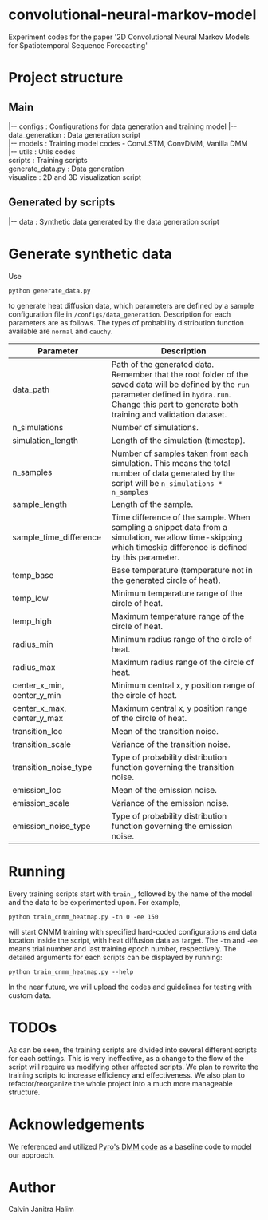 # convolutional-neural-markov-model
Experiment codes for the paper '2D Convolutional Neural Markov Models for Spatiotemporal Sequence Forecasting'

# Project structure
## Main
|-- configs                  : Configurations for data generation and training model
|-- data_generation         : Data generation script  
|-- models                  : Training model codes - ConvLSTM, ConvDMM, Vanilla DMM  
|-- utils                   : Utils codes  
scripts                     : Training scripts  
generate_data.py            : Data generation  
visualize                   : 2D and 3D visualization script  

## Generated by scripts
|-- data                    : Synthetic data generated by the data generation script

# Generate synthetic data
Use
```
python generate_data.py
```
to generate heat diffusion data, which parameters are defined by a sample configuration file in ```/configs/data_generation```. Description for each parameters are as follows. The types of probability distribution function available are ```normal``` and ```cauchy```.

| Parameter                  | Description                                                                                                                                                                                                           |
| -------------------------- | --------------------------------------------------------------------------------------------------------------------------------------------------------------------------------------------------------------------- |
| data_path                  | Path of the generated data. Remember that the root folder of the saved data will be defined by the ```run``` parameter defined in ```hydra.run```. Change this part to generate both training and validation dataset. |
| n_simulations              | Number of simulations.                                                                                                                                                                                                |
| simulation_length          | Length of the simulation (timestep).                                                                                                                                                                                  |
| n_samples                  | Number of samples taken from each simulation. This means the total number of data generated by the script will be ```n_simulations * n_samples```                                                                     |
| sample_length              | Length of the sample.                                                                                                                                                                                                 |
| sample_time_difference     | Time difference of the sample. When sampling a snippet data from a simulation, we allow time-skipping which timeskip difference is defined by this parameter.                                                         |
| temp_base                  | Base temperature (temperature not in the generated circle of heat).                                                                                                                                                   |
| temp_low                   | Minimum temperature range of the circle of heat.                                                                                                                                                                      |
| temp_high                  | Maximum temperature range of the circle of heat.                                                                                                                                                                      |
| radius_min                 | Minimum radius range of the circle of heat.                                                                                                                                                                           |
| radius_max                 | Maximum radius range of the circle of heat.                                                                                                                                                                           |
| center_x_min, center_y_min | Minimum central x, y position range of the circle of heat.                                                                                                                                                            |
| center_x_max, center_y_max | Maximum central x, y position range of the circle of heat.                                                                                                                                                            |
| transition_loc             | Mean of the transition noise.                                                                                                                                                                                         |
| transition_scale           | Variance of the transition noise.                                                                                                                                                                                     |
| transition_noise_type      | Type of probability distribution function governing the transition noise.                                                                                                                                             |
| emission_loc               | Mean of the emission noise.                                                                                                                                                                                           |
| emission_scale             | Variance of the emission noise.                                                                                                                                                                                       |
| emission_noise_type        | Type of probability distribution function governing the emission noise.                                                                                                                                               |

# Running
Every training scripts start with ```train_```, followed by the name of the model and the data to be experimented upon. For example,
```
python train_cnmm_heatmap.py -tn 0 -ee 150
``` 
will start CNMM training with specified hard-coded configurations and data location inside the script, with heat diffusion data as target. The ```-tn``` and ```-ee``` means trial number and last training epoch number, respectively. The detailed arguments for each scripts can be displayed by running:
```
python train_cnmm_heatmap.py --help
```

In the near future, we will upload the codes and guidelines for testing with custom data.

# TODOs
As can be seen, the training scripts are divided into several different scripts for each settings. This is very ineffective, as a change to the flow of the script will require us modifying other affected scripts. We plan to rewrite the training scripts to increase efficiency and effectiveness. We also plan to refactor/reorganize the whole project into a much more manageable structure.

# Acknowledgements
We referenced and utilized [Pyro's DMM code](https://pyro.ai/examples/dmm.html) as a baseline code to model our approach.

# Author
Calvin Janitra Halim